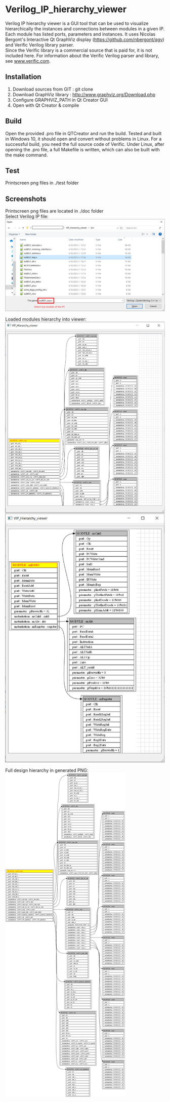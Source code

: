 
# Verilog_IP_hierarchy_viewer

Verilog IP hierarchy viewer is a GUI tool that can be used to visualize hierarchically the instances and connections between modules in a given IP. Each module has listed ports, parameters and instances.
It uses Nicolas Bergont's Interactive Qt GraphViz display (https://github.com/nbergont/qgv) and Verific Verilog library parser.                                                                                    
Since the Verific library is a commercial source that is paid for, it is not included here. For information about the Verific Verilog parser and library, see www.verific.com. 


## Installation
1. Download sources from GIT : git clone                            
2. Download GraphViz library : http://www.graphviz.org/Download.php                                                                          
3. Configure GRAPHVIZ_PATH in Qt Creator GUI                                                                     
4. Open with Qt Creator & compile
    
## Build
Open the provided .pro file in QTCreator and run the build.
Tested and built in Windows 10, it should open and convert without problems in Linux.
For a successful build, you need the full source code of Verific.
Under Linux, after opening the .pro file, a full Makefile is written, which can also be built with the make command.
## Test

Printscreen png files in ./test folder


## Screenshots
Printscreen png files are located in ./doc folder                                                                                 
Select Verilog IP file:
![Alt text](/doc/Select_ip.png?raw=true "Optional Title")

Loaded modules hierarchy into viewer:
![Alt text](doc/printscreen_VIPH_viewer.png?raw=true "Optional Title")
![Alt text](doc/printscreen_VIPH_viewer2.png?raw=true "Optional Title")

Full design hierarchy in generated PNG:
![Alt text](doc/Full_design_hierarhy.png?raw=true "Optional Title")

